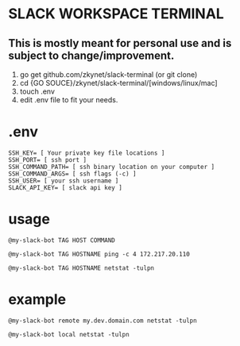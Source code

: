 # SLACK WORKSPACE TERMINAL
## This is mostly meant for personal use and is subject to change/improvement. 

1. go get github.com/zkynet/slack-terminal (or git clone)
2. cd {GO SOUCE}/zkynet/slack-terminal/[windows/linux/mac]
3. touch .env
4. edit .env file to fit your needs.

# .env
```
SSH_KEY= [ Your private key file locations ]
SSH_PORT= [ ssh port ]
SSH_COMMAND_PATH= [ ssh binary location on your computer ]
SSH_COMMAND_ARGS= [ ssh flags (-c) ]
SSH_USER= [ your ssh username ]
SLACK_API_KEY= [ slack api key ]
```


# usage

```
@my-slack-bot TAG HOST COMMAND
```

```
@my-slack-bot TAG HOSTNAME ping -c 4 172.217.20.110
```

```
@my-slack-bot TAG HOSTNAME netstat -tulpn
```

# example
```
@my-slack-bot remote my.dev.domain.com netstat -tulpn
```

```
@my-slack-bot local netstat -tulpn
```
